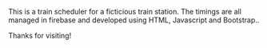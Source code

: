 This is a train scheduler for a ficticious train station. The timings are all managed in firebase and developed using HTML, Javascript and Bootstrap..

Thanks for visiting!
